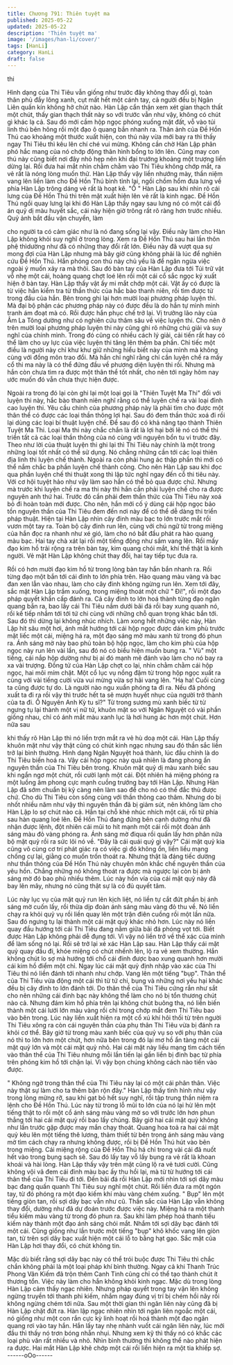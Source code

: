 ```yaml
---
title: Chương 791: Thiên tuyệt ma
published: 2025-05-22
updated: 2025-05-22
description: 'Thiên tuyệt ma'
image: '/images/han-li/cover/'
tags: [HanLi]
category: HanLi
draft: false
---
```


thi

Hình dạng của Thi Tiêu vẫn giống như trước đây không thay đổi
gì, toàn thân phủ đầy lông xanh, cụt mất hết một cánh tay, cả
người đều bị Ngân Liên quấn kín không hở chút nào.
Hàn Lập cẩn thận xem xét gian thạch thất một chút, thấy gian
thạch thất này so với trước vẫn như vậy, không có chút gì khác lạ
cả. Sau đó mới cầm hộp ngọc phóng xuống mặt đất, vỗ vào túi
linh thú bên hông rồi một đạo ô quang bắn nhanh ra.
Thân ảnh của Đề Hồn Thú cao khoảng một thước xuất hiện, con
thú này vừa mới bay ra thì thấy ngay Thi Tiêu thì kêu lên chí ché
vui mừng. Không cần chờ Hàn Lập phân phó hắc mang của nó
chớp động thân hình bổng to lớn lên.
Cũng may con thú này cũng biết nơi đây nhỏ hẹp nên khi đại
trướng khoảng một trượng liền dừng lại. Rồi đưa hai mắt nhìn
chằm chằm vào Thi Tiêu không chớp mắt, ra vẻ rất là nóng lòng
muốn thử.
Hàn Lập thấy vậy liền nhướng mày, thần niệm vang lên liền làm
cho Đề Hồn Thú bình tỉnh lại, ngồi chồm hổm đưa lưng về phía
Hàn Lập trông dáng vẻ rất là hoạt kê.
"Ồ "
Hàn Lập sau khi nhìn rõ cái lưng của Đề Hồn Thú thì trên mặt
xuất hiện lên vẻ rất là kinh ngạc.
Đề Hồn Thú ngồi quay lưng lại khi đó Hàn Lập thấy ngay sau lưng
nó có một cái đồ án quỷ dị màu huyết sắc, cái này hiện giờ trông
rất rõ ràng hơn trước nhiều. Quỷ ảnh bắt đầu vận chuyển, làm

cho người ta có cảm giác như là nó đang sống lại vậy.
Điều này làm cho Hàn Lập không khỏi suy nghĩ ở trong lòng.
Xem ra Đề Hồn Thú sau hai lần thôn phệ thìdường như đã có
những thay đổi rất lớn.
Điều này đã vượt qua sự mong đợi của Hàn Lập nhưng mà bây
giờ cũng không phải là lúc để nghiên cứu Đề Hồn Thú. Hắn
phóng con thú này chủ yếu là để ngăn ngừa việc ngoài ý muốn
xảy ra mà thôi.
Sau đó bàn tay của Hàn Lập đưa tới Túi trữ vật vỗ nhẹ một cái,
hoàng quang chợt loé lên rồi một cái cổ sắc ngọc ký xuất hiện ở
bàn tay.
Hàn Lập thấy vật ấy mi mắt chớp một cái.
Vật ấy có được là từ việc hắn kiểm tra từ thần thức của hắc bào
thanh niên, rồi tìm được từ trong đầu của hắn.
Bên trong ghi lại hơn mười loại phương pháp luyện thi. Mà đại bộ
phận các phương pháp này có được đều là do hắn tự mình minh
tranh ám đoạt mà có. Rồi được hắn phục chế trở lại.
Vị trưởng lão này của Âm La Tông dường như có nghiên cứu
thâm sâu về việc luyện thi. Cho nên ở trên mười loại phương
pháp luyện thi này cũng ghi rõ những chú giải và suy nghĩ của
chính mình.
Trong đó cũng có nhiều cách lý giải, cải tiến rất hay có thể làm
cho uy lực của việc luyện thi tăng lên thêm ba phần.
Chỉ tiếc một điều là người này chỉ khư khư giữ những hiểu biết
này của mình mà không cùng với đồng môn trao đổi. Mà hắn chỉ
nghĩ rằng chỉ cần luyện chế ra mấy cổ thi ma này là có thể đứng
đầu về phương diện luyện thi rồi. Nhưng mà hắn còn chưa tìm ra
được một thân thể tốt nhất, cho nên tới ngày hôm nay ước muốn
đó vẫn chưa thực hiện được.

Ngoài ra trong đó lại còn ghi lại một loại gọi là "Thiên Tuyệt Ma
Thi" đối với luyện thi này, hắc bào thanh niên nghĩ rằng có thể
luyên chế ra vài loại đỉnh cao luyện thi. Yêu cầu chính của
phương pháp này là phải tìm cho được một thân thể có được các
loại thần thông lợi hại. Sau đó đem thần thức xoá đi rồi lại dùng
các loại bí thuật luyện chế. Để sau đó có khả năng tạo thành
Thiên Tuyệt Ma Thi. Loại Ma thi này chắc chắn là rất là lợi hại bởi
lẽ nó có thể thi triển tất cả các loại thần thông của nó cùng với
nguyên bổn tu vi trước đây.
Theo như lời của thuật luyện thi ghi lại thì Thi Tiêu này chính là
một trong những loại tốt nhất có thể sử dụng. Nó chẳng những
cần tới các loại thiên địa linh thi luyện chế thành. Ngoài ra còn
phải hung ác thập phần thì mới có thể nắm chắc ba phần luyện
chế thành công.
Cho nên Hàn Lập sau khi đọc qua phần luyện chế thi thuật xong
thì lập tức nghĩ ngay đến cỗ thi tiêu này.
Với cơ hội tuyệt hảo như vậy làm sao hắn có thể bỏ qua được
chứ.
Nhưng mà trước khi luyện chế ra ma thi này thì hắn cần phải
luyện chế cho ra được nguyên anh thứ hai. Trước đó cần phải
đem thần thức của Thi Tiêu này xoá bỏ đi hoàn toàn mới được.
Cho nên, hắn mới cố ý dùng cái hộp ngọc bảo tồn nguyên thần
của Thi Tiêu đem đến nơi này để có thể dễ dàng thi triển pháp
thuật.
Hiện tại Hàn Lập nhìn cây đinh màu bạc to lớn trước mắt rồi vươn
một tay ra. Toàn bộ cây đinh run lên, cùng với chú ngữ từ trong
miệng của hắn đọc ra nhanh như xé gió, làm cho nó bắt đầu phát
ra hào quang màu bạc.
Hai tay chà xát lại rồi một tiếng động như sấm vang lên. Rồi mấy
đạo kim hồ trải rộng ra trên bàn tay, kim quang chói mắt, khí thế
thật là kinh người.
Vẻ mặt Hàn Lập không chút thay đổi, hai tay tiếp tục đưa ra.

Rồi có hơn mười đạo kim hồ từ trong lòng bàn tay hắn bắn nhanh
ra. Rồi từng đạo một bắn tới cái đinh to lớn phía trên.
Hào quang màu vàng và bạc đan xen lẫn vào nhau, làm cho cây
đinh không ngừng run lên.
Xem tới đây, sắc mặt Hàn Lập trầm xuống, trong miệng thoát một
chữ " Đi!", rồi một đạo pháp quyết khẩn cấp đánh ra.
Cả cây đinh to lớn hoá thành từng đạo ngân quang bắn ra, bao
lấy cái Thi Tiêu nắm dưới bãi đá rồi bay xung quanh nó, rồi kế tiếp
nhắm tới tới tứ chi cùng với những chỗ quan trọng khác bắn tới.
Sau đó thì dừng lại không nhúc nhích.
Làm xong hết những việc này, Hàn Lập hít sâu một hơi, ánh mắt
hướng tới cái hộp ngọc được dán kim phù trước mặt liếc một cái,
miệng há ra, một đạo sáng mờ màu xanh từ trong đó phun ra.
Ánh sáng mờ này bao phủ toàn bộ hộp ngọc, làm cho kim phù
của hộp ngọc này run lên vài lần, sau đó nó có biểu hiện muốn
bung ra.
" Vù" một tiếng, cái nắp hộp dường như bị ai đó mạnh mẽ đánh
vào làm cho nó bay ra xa vài trượng.
Đồng tử của Hàn Lập chợt co lại, nhìn chằm chằm cái hộp ngọc,
hai môi mím chặt.
Một cổ lục vụ nồng đậm từ trong hộp ngọc xuất ra cùng với vài
tiếng cười vừa vui mừng vừa sợ hãi vang lên.
"Ha ha! Cuối cùng ta cũng được tự do. Là người nào ngu xuẩn
phóng ta đi ra. Nếu đã phóng xuất ta đi ra rồi vậy thì trước hết ta
sẽ mượn huyết nhục của người trở thành của ta đi. Ồ Nguyên Anh
Kỳ tu sĩ?"
Từ trong sương mù xanh biếc từ từ ngưng tụ lại thành một vị nữ
tử, khuôn mặt so với Ngân Nguyệt có vài phần giống nhau, chỉ có
ánh mắt màu xanh lục là hơi hung ác hơn một chút. Hơn nữa sau

khi thấy rõ Hàn Lập thì nó liền trợn mắt ra vẻ hù doạ một cái.
Hàn Lập thấy khuôn mặt như vậy thật cũng có chút kinh ngạc
nhưng sau đó thần sắc liền trở lại bình thường.
Hình dạng Ngân Nguyệt hoá thành, lúc đầu chính là do Thi Tiêu
biến hoá ra. Vậy cái hộp ngọc này quả nhiên là đang phong ấn
nguyên thần của Thi Tiêu bên trong.
Khuôn mặt quỷ dị màu xanh biếc sau khi ngẩn ngơ một chút, rồi
cười lạnh một cái. Đột nhiên há miệng phóng ra một luồng âm
phong cực mạnh cuồng trướng bay tới Hàn Lập.
Nhưng Hàn Lập đã sớm chuẩn bị kỹ càng nên làm sao để cho nó
có thể đắc thủ được chứ.
Cho dù Thi Tiêu còn sống cùng với thần thông cao thâm. Nhưng
do bị nhốt nhiều năm như vậy thì nguyên thần đã bị giảm sút, nên
không làm cho Hàn Lập lo sợ chút nào cả.
Hắn tại chỗ khẻ nhúc nhích một cái, rồi từ phía sau hàn quang loé
lên. Đề Hồn Thú đang đứng bên cạnh dường như đã nhận được
lệnh, đột nhiên cái mũi to hít mạnh một cái rồi một đoàn ánh sáng
màu đỏ vàng phóng ra.
Ánh sáng mờ điqua rồi quấn lấy hơn phân nữa bộ mặt quỷ rồi ra
sức lôi nó về.
"Đây là cái quái quỷ gì vậy?" Cái mặt quỷ kia cũng vô cùng cơ trí
phát giác ra có việc gì đó không ổn, liền liều mạng chống cự lại,
giằng co muốn trốn thoát ra.
Nhưng thật là đáng tiếc dường như thần thông của Đề Hồn Thú
này chuyên môn khắc chế nguyên thần của yêu hồn. Chẳng
những nó không thoát ra được mà ngược lại còn bị ánh sáng mờ
đó bao phủ nhiều thêm.
Lúc này hồn vía của cái mặt quỷ này đã bay lên mây, nhưng nó
cũng thật sự là có đủ quyết tâm.

Lúc này lục vụ của mặt quỷ run lên kịch liệt, nó liền tự cắt đứt
phần bị ánh sáng mờ cuốn lấy, rồi thừa dịp đoàn ánh sáng màu
vàng đỏ thu về. Nó liền chạy ra khỏi quỷ vụ rồi liền quay lên một
trận điên cuồng rồi một lần nữa. Sau đó ngưng tụ lại thành một
cái mặt quỷ khác nhỏ hơn. Lúc này nó liền quay đầu hướng tới
cái Thi Tiêu đang nằm giữa bãi đá phóng vọt tới.
Biết được Hàn Lập không phải dễ đụng tới. Vì vậy nó liền trở về
thể xác của mình để làm sống nó lại. Rồi sẽ trở lại xé xác Hàn
Lập sau.
Hàn Lập thấy cái mặt quỷ quay đầu đi, khóe miệng có chút nhếnh
lên, lộ ra vẻ xem thường.
Hắn không chút lo sợ mà hướng tới chổ cái đinh được bao xung
quanh hơn mười cái kim hồ điểm một chỉ. Ngay lúc cái mặt quỷ
định nhập vào xác của Thi Tiêu thì nó liền đánh tới nhanh như
chớp.
Vang lên một tiếng "bụp". Thân thể của Thi Tiêu vừa động một cái
thì từ tứ chi, bụng và những nơi yếu hại khác đều bị cây đinh to
lớn đánh tới. Do thân thể của Thi Tiêu cứng rắn như sắt cho nên
những cái đinh bạc này không thể làm cho nó bị tổn thương chút
nào cả.
Nhưng đám kim hồ phía trên lại không chút buông tha, nó liền
biến thành một cái lưới lớn màu vàng rồi chỉ trong chớp mắt đem
Thi Tiêu bao vào bên trong.
Lúc này liền xuất hiện ra một cổ xú khí hôi thối từ trên người Thi
Tiêu xông ra còn cái nguyên thần của phụ thân Thi Tiêu vừa bị
đánh ra khỏi cơ thể. Bây giờ từ trong màu xanh biếc của quỷ vụ
so với phụ thân của nó thì to lớn hơn một chút, hơn nữa bên
trong đó lại mơ hồ ẩn tàng một cái mặt quỷ lớn và một cái mặt
quỷ nhỏ.
Hai cái mặt này liều mạng tìm cách tiến vào thân thể của Thi Tiêu
nhưng mỗi lần tiến lại gần liền bị đinh bạc từ phía trên phóng kim
hồ tới chặn lại. Vì vậy bọn chúng không cách nào tiến vào được.

" Không ngờ trong thân thể của Thi Tiêu này lại có một cái phân
thân. Việc này thật sự làm cho ta thêm bận rộn đây."
Hàn Lập thấy tình hình như vậy trong lòng mừng rỡ, sau khi gạt
bỏ hết suy nghĩ, rồi tập trung thần niệm ra lệnh cho Đề Hồn Thú.
Lúc này từ trong lỗ mũi to lớn của nó lại hừ lên một tiếng thật to
rồi một cổ ánh sáng màu vàng mờ so với trước lớn hơn phun
thẳng tới hai cái mặt quỷ rồi bao lấy chúng.
Bây giờ hai cái mặt quỷ không như lần trước gặp được may mắn
chạy thoát. Quang hoa toả ra hai cái mặt quỷ kêu lên một tiếng
thê lương, thảm thiết từ bên trong ánh sáng màu vàng mờ tìm
cách chạy ra nhưng không được, rồi bị Đề Hồn Thú hút vào bên
trong miệng.
Cái miệng rộng của Đề Hồn Thú há chỉ trong vài cái đã nuốt hết
vào trong bụng sạch sẽ. Sau đó lấy tay vỗ lấy bụng ra vẻ rất là
khoan khoái và hài lòng.
Hàn Lập thấy vậy trên mặt cũng lộ ra vẻ tươi cười. Cũng không
vội vã đem cái đinh màu bạc ấy thu hồi lại, mà từ từ hướng tới cái
thân thể của Thi Tiêu đi tới.
Đến bãi đá rồi Hàn Lập mới nhìn tới sợi dây màu bạc đang quấn
quanh Thi Tiêu suy nghĩ một chút. Rồi liền đưa ra một ngón tay,
từ đó phóng ra một đạo kiếm khí màu vàng chém xuống.
" Bụp" lên một tiếng giòn tan, rồi sợi dây bạc vẫn như cũ.
Thần sắc của Hàn Lập vẫn không thay đổi, dường như đã dự
đoán trước được việc này. Miệng há ra một thanh tiểu kiếm màu
vàng từ trong đó phun ra.
Sau khi làm phép hoá thanh tiếu kiếm này thành một đạo ánh
sáng chói mắt. Nhắm tới sợi dây bạc đánh tới một cái.
Cũng giống như lần trước một tiếng "bụp" khô khốc vang lên giòn
tan, từ trên sợi dây bạc xuất hiện một cái lỗ to bằng hạt gạo.
Sắc mặt của Hàn Lập hơi thay đổi, có chút không tin.

Mặc dù biết rằng sợi dây bạc này có thể trói buộc được Thi Tiêu
thì chắc chắn không phải là một loại pháp khí bình thường. Ngay
cả khi Thanh Trúc Phong Vân Kiếm đã trộn thêm Canh Tinh cũng
chỉ có thể tạo thành chút ít thương tổn. Việc này làm cho hắn
không khỏi kinh ngạc.
Mặc dù trong lòng Hàn Lập cảm thấy ngạc nhiên. Nhưng pháp
quyết trong tay vận lên không ngừng truyền tới thanh phi kiếm,
nhắm ngay đúng vị trí bị chém hồi nãy rồi không ngừng chém tới
nữa.
Sau một thời gian thì ngân liên này cũng đã bị Hàn Lập chặt đứt
ra. Hàn lập ngạc nhiên nhìn tới ngân liên ngoắc một cái, nó giống
như một con rắn cực kỳ linh hoạt rồi hoá thành một đạo ngân
quang rơi vào tay hắn.
Hắn lấy tay nhẹ nhành vuốt cái ngân liên này, lúc mới đầu thì thấy
nó trơn bóng nhẵn nhụi. Nhưng xem kỹ thì thấy nó có khắc các
loại phù văn rất nhiều và nhỏ. Nhìn bình thường thì không thể nào
phát hiện ra được.
Hai mắt Hàn Lập khẽ chớp một cái rồi liền hiện ra một tia khiếp
sợ.
------oOo------
